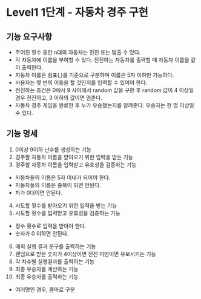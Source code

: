 # Level1 1단계 - 자동차 경주 구현

## 기능 요구사항
- 주어진 횟수 동안 n대의 자동차는 전진 또는 멈출 수 있다.
- 각 자동차에 이름을 부여할 수 있다. 전진하는 자동차를 출력할 때 자동차 이름을 같이 출력한다.
- 자동차 이름은 쉼표(,)를 기준으로 구분하며 이름은 5자 이하만 가능하다.
- 사용자는 몇 번의 이동을 할 것인지를 입력할 수 있어야 한다.
- 전진하는 조건은 0에서 9 사이에서 random 값을 구한 후 random 값이 4 이상일 경우 전진하고, 3 이하의 값이면 멈춘다.
- 자동차 경주 게임을 완료한 후 누가 우승했는지를 알려준다. 우승자는 한 명 이상일 수 있다.

## 기능 명세
1. 0이상 9이하 난수를 생성하는 기능
2. 경주할 자동차 이름을 받아오기 위한 입력을 받는 기능
3. 경주할 자동차 이름을 입력받고 유효성을 검증하는 기능
- 자동차들의 이름은 5자 이내가 되어야 한다.
- 자동차들의 이름은 중복이 되면 안된다.
- 차가 0대이면 안된다.
4. 시도할 횟수를 받아오기 위한 입력을 받는 기능
5. 시도할 횟수를 입력받고 유효성을 검증하는 기능
- 정수 횟수로 입력을 받아야 한다.
- 숫자가 0 이하면 안된다.
6. 매회 실행 결과 문구를 출력하는 기능
7. 랜덤으로 받은 숫자가 4이상이면 전진 미만이면 유보시키는 기능
8. 각 차수별 실행결과를 출력하는 기능
9. 최종 우승자를 계산하는 기능
10. 최종 우승자를 출력하는 기능.
- 여러명인 경우, 콤마로 구분

